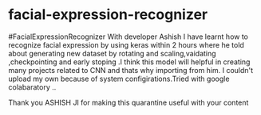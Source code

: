 # facial-expression-recognizer
#FacialExpressionRecognizer
With developer Ashish I have learnt how to recognize facial expression by using keras within 2 hours where he told about generating new dataset by rotating and scaling,vaidating ,checkpointing and early stoping .I think this model will helpful in creating many projects related to CNN and thats why importing from him.
I couldn't upload my own because of system configirations.Tried with google colabaratory ..

Thank you ASHISH JI for making this quarantine useful with your content
